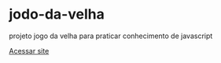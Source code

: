 # jodo-da-velha
projeto jogo da velha para praticar conhecimento de javascript

<a href="https://leonascimeto.github.io/jodo-da-velha/" target="_blank">Acessar site</a>
